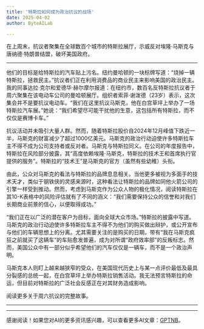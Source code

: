 ```yaml
---
title: '特斯拉如何成为政治抗议的战场'
date: 2025-04-02
author: ByteAILab

---
```


在上周末，抗议者聚集在全球数百个城市的特斯拉展厅，示威反对埃隆·马斯克与唐纳德·特朗普结盟，破坏美国政府。

---
他们的目标是给特斯拉的汽车贴上污名。纽约曼哈顿的一块标牌写道：“烧掉一辆特斯拉，拯救民主。”抗议者们正在利用消费品的商业民主来影响美国的政治民主。我的同事达拉·克尔和爱德华·赫尔摩尔报道：在纽约市，数百名反特斯拉抗议者于周六聚集在该电动车公司的曼哈顿展厅。组织者索菲·谢泼德（23岁）表示，这次集会并不是要抗议电动车。“我们在这里抗议马斯克，他在白宫草坪上举办了一场特斯拉汽车展。”她说：“我们希望尽可能干扰他的生意，这包括所有特斯拉，而不仅仅是赛博卡车。”

抗议活动并未吸引大量人群。然而，随着特斯拉股价自2024年12月峰值下跌近一半，马斯克的财富减少了超过1000亿美元。马斯克的政治行动迫使许多特斯拉车主不得不成为公司支持者或反对者。马斯克与特斯拉同义。在公司的年度报告中，特斯拉在风险部分披露，其“高度依赖埃隆·马斯克，特斯拉的技术王和首席执行官提供的服务”。特斯拉的“技术王”是马斯克的官方（虽然有些幼稚）头衔。

由此，公众对马斯克的看法与特斯拉的品牌息息相关。当他更多被视为多面手的技术天才，类似于钢铁侠的灵感来源时，这种看法让特斯拉的品牌如同他火箭公司的引擎一样受到推动。然而，考虑到马斯克作为公众人物的极化情况，阅读特斯拉在其10-K表格中的风险评估就有了不同的涵义：“我们需要保持公众的信誉和对我们长期商业前景的信心，以便取得成功。”

“我们正在以广泛的潜在客户为目标，面向全球大众市场。”特斯拉的披露中写道。马斯克的政治行动迫使许多特斯拉车主不得不为他们的购买做出辩护，或公开宣布与他们的车辆思想上的分离。尤其需要关注的是购买的日期，带有“我在马斯克疯狂之前就买了这辆车”的车贴愈发普遍，成为对所谓“政府效率部”的反叛标志。然而，美国公众中有一部分似乎希望他们的汽车仅仅是一辆车，而不是一个政治声明。

马斯克本人则盯上越来越狭窄的受众，在美国现代历史上与某一点评价最低及最具分裂感的总统一起，在白宫草坪上举办特斯拉销售活动。我无法预言特斯拉的命运，但目前对特斯拉的广泛社会反感正在对其财务造成影响。

阅读更多关于周六抗议的完整故事。

---
---
感谢阅读！如果您对AI的更多资讯感兴趣，可以查看更多AI文章：[GPTNB](https://gptnb.com)。